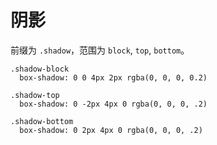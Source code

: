 # 阴影

前缀为 `.shadow`，范围为 `block`, `top`, `bottom`。

```stylus
.shadow-block 
  box-shadow: 0 0 4px 2px rgba(0, 0, 0, 0.2)

.shadow-top
  box-shadow: 0 -2px 4px 0 rgba(0, 0, 0, .2)    
  
.shadow-bottom
  box-shadow: 0 2px 4px 0 rgba(0, 0, 0, .2)    
```

